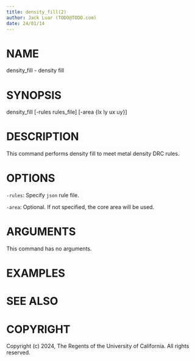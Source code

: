 ```yaml
---
title: density_fill(2)
author: Jack Luar (TODO@TODO.com)
date: 24/01/14
---
```


# NAME

density_fill - density fill

# SYNOPSIS

density_fill
    [-rules rules_file]
    [-area {lx ly ux uy}]


# DESCRIPTION

This command performs density fill to meet metal density DRC rules.

# OPTIONS

`-rules`:  Specify `json` rule file.

`-area`:  Optional. If not specified, the core area will be used.

# ARGUMENTS

This command has no arguments.

# EXAMPLES

# SEE ALSO

# COPYRIGHT

Copyright (c) 2024, The Regents of the University of California. All rights reserved.
